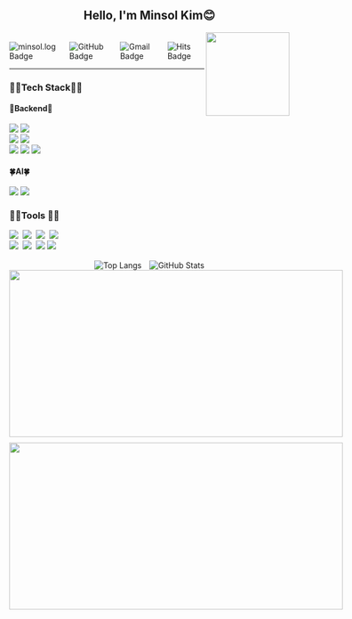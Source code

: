 
<div align="center">
  
  ## Hello, I'm Minsol Kim😊
  <img align="right" width="150" src="https://github.com/user-attachments/assets/5c331f61-d8b2-4489-b810-b8bce3bfa8d5" />
<br>

<div align="left" style="display: flex; justify-content: center; gap: 10px;">
  <a href="https://velog.io/@minsol/posts" target="_blank" style="cursor: pointer; text-decoration: none;">
    <img src="https://img.shields.io/badge/Velog-%230077B5?style=badge&logo=Velog&logoColor=white" alt="minsol.log Badge">
  </a> 

  <a href="https://github.com/soli-ziyo/soli-ziyo" target="_blank" style="cursor: pointer; text-decoration: none;">
    <img src="https://img.shields.io/badge/Github-%23000000?style=badge&logo=GitHub&logoColor=white" alt="GitHub Badge">
  </a> 

  <a href="mailto:iamsol0128@gmail.com" target="_blank" style="cursor: pointer; text-decoration: none;">
    <img src="https://img.shields.io/badge/-Gmail-%23D93025?logo=Gmail&logoColor=white" alt="Gmail Badge">
  </a> 

  <a href="https://hits.seeyoufarm.com" target="_blank" style="cursor: pointer; text-decoration: none;">
    <img src="https://hits.seeyoufarm.com/api/count/incr/badge.svg?url=https://github.com/soli-ziyo&count_bg=%2379C83D&title_bg=%23555555&icon=&icon_color=%234A6A8B&title=🖐️hits&edge_flat=false" alt="Hits Badge">
  </a>
</div>



  ---

</div>


<!--
**soli-ziyo/soli-ziyo** is a ✨ _special_ ✨ repository because its `README.md` (this file) appears on your GitHub profile.

Here are some ideas to get you started:

- 🔭 I’m currently working on ...
- 🌱 I’m currently learning ...
- 👯 I’m looking to collaborate on ...
- 🤔 I’m looking for help with ...
- 💬 Ask me about ...
- 📫 How to reach me: ...
- 😄 Pronouns: ...
- ⚡ Fun fact: ...
-->

<!--내용 부분-->
<h3>👩‍💻Tech Stack👩‍💻</h3>
<div>
  <h4>🌟Backend🌟</h4> 
  <img src="https://img.shields.io/badge/Python-3776AB.svg?style=for-the-badge&logo=python&logoColor=white" />
      <img src="https://img.shields.io/badge/Django-092E20.svg?style=for-the-badge&logo=django&logoColor=white" />
      <br />
      <img src="https://img.shields.io/badge/Java-f44236.svg?style=for-the-badge&logo=coffeescript&logoColor=white" />
      <img src="https://img.shields.io/badge/Spring-6DB33F.svg?style=for-the-badge&logo=spring&logoColor=white" />
   <br />
      <img src="https://img.shields.io/badge/docker-%230db7ed.svg?style=for-the-badge&logo=docker&logoColor=white"> 
<img src="https://img.shields.io/badge/Amazon%20EC2-FF9900?style=for-the-badge&logo=Amazon%20EC2&logoColor=white">
<img src="https://img.shields.io/badge/Amazon%20S3-569A31?style=for-the-badge&logo=Amazon%20S3&logoColor=white">

<h4>🍀AI🍀</h4>
      <img src="https://img.shields.io/badge/Python-3776AB.svg?style=for-the-badge&logo=python&logoColor=white" />
      <img src="https://img.shields.io/badge/Django-092E20.svg?style=for-the-badge&logo=django&logoColor=white" />
      <br />
  
</div>


<h3>👩‍💻Tools 👩‍💻</h3>
<div>
  <img src="https://img.shields.io/badge/git-F05033.svg?style=for-the-badge&logo=git&logoColor=white" />&nbsp
  <img src="https://img.shields.io/badge/github-181717.svg?style=for-the-badge&logo=github&logoColor=white" />&nbsp
  <img src="https://img.shields.io/badge/Notion-F3F3F3.svg?style=for-the-badge&logo=notion&logoColor=black" />&nbsp
  <img src="https://img.shields.io/badge/figma-F24E1E.svg?style=for-the-badge&logo=figma&logoColor=white" />&nbsp
<br />
  <img src="https://img.shields.io/badge/VSCode-2C2C32.svg?style=for-the-badge&logo=visual-studio-code&logoColor=22ABF3" />&nbsp
  <img src="https://img.shields.io/badge/jupyter-2C2C32.svg?style=for-the-badge&logo=jupyter&logoColor=F37726" />&nbsp
<!--   <img src="https://img.shields.io/badge/Colab-2C2C32.svg?style=for-the-badge&logo=googlecolab&logoColor=F9AB00" />&nbsp -->
  <img src="https://img.shields.io/badge/Google Colab-F9AB00?style=for-the-badge&logo=Google Colab&logoColor=white">
<img src="https://img.shields.io/badge/Selenium-43B02A?style=for-the-badge&logo=Selenium&logoColor=white">

</div>

<br>


<div align="center">
  <img src="https://github-readme-stats.vercel.app/api/top-langs/?username=soli-ziyo&layout=compact&hide=javascript&theme=vue" alt="Top Langs" style="display: inline-block; margin-right: 10px;" />
  <img src="https://github-readme-stats.vercel.app/api?username=soli-ziyo&hide=contribs,prs&show_icons=true&theme=vue" alt="GitHub Stats" style="display: inline-block;" />

<div style="text-align: center;">
  <!-- Left Section: GitAnimals Line -->
  <div style="display: inline-block; margin-right: 10px;">
    <a href="https://github.com/devxb/gitanimals" style="display: inline-block; margin-bottom: 10px;">
      <img src="https://render.gitanimals.org/lines/soli-ziyo?pet-id=1" width="600" height="300" />
    </a>
  </div>

  <!-- Right Section: GitAnimals Farm -->
  <div style="display: inline-block;">
    <a href="https://github.com/devxb/gitanimals" style="display: inline-block; margin-bottom: 10px;">
      <img src="https://render.gitanimals.org/farms/soli-ziyo" width="600" height="300" />
    </a>
  </div>
</div>



